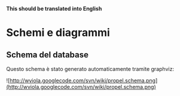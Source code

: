 **This should be translated into English**

# Schemi e diagrammi #

## Schema del database ##

Questo schema è stato generato automaticamente tramite graphviz:

![http://wviola.googlecode.com/svn/wiki/propel.schema.png](http://wviola.googlecode.com/svn/wiki/propel.schema.png)